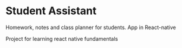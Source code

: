 # **Student Assistant**
Homework, notes and class planner for students. App in React-native

Project for learning react native fundamentals